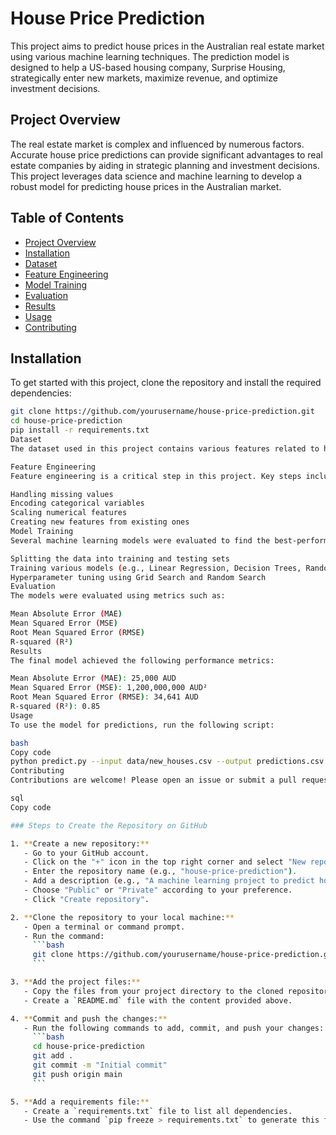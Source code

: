 # House Price Prediction

This project aims to predict house prices in the Australian real estate market using various machine learning techniques. The prediction model is designed to help a US-based housing company, Surprise Housing, strategically enter new markets, maximize revenue, and optimize investment decisions.

## Project Overview

The real estate market is complex and influenced by numerous factors. Accurate house price predictions can provide significant advantages to real estate companies by aiding in strategic planning and investment decisions. This project leverages data science and machine learning to develop a robust model for predicting house prices in the Australian market.

## Table of Contents

- [Project Overview](#project-overview)
- [Installation](#installation)
- [Dataset](#dataset)
- [Feature Engineering](#feature-engineering)
- [Model Training](#model-training)
- [Evaluation](#evaluation)
- [Results](#results)
- [Usage](#usage)
- [Contributing](#contributing)

## Installation

To get started with this project, clone the repository and install the required dependencies:

```bash
git clone https://github.com/yourusername/house-price-prediction.git
cd house-price-prediction
pip install -r requirements.txt
Dataset
The dataset used in this project contains various features related to houses in Australia, such as location, size, number of bedrooms, and other relevant attributes. The dataset is not included in this repository due to privacy concerns.

Feature Engineering
Feature engineering is a critical step in this project. Key steps include:

Handling missing values
Encoding categorical variables
Scaling numerical features
Creating new features from existing ones
Model Training
Several machine learning models were evaluated to find the best-performing model. The process includes:

Splitting the data into training and testing sets
Training various models (e.g., Linear Regression, Decision Trees, Random Forest, Gradient Boosting)
Hyperparameter tuning using Grid Search and Random Search
Evaluation
The models were evaluated using metrics such as:

Mean Absolute Error (MAE)
Mean Squared Error (MSE)
Root Mean Squared Error (RMSE)
R-squared (R²)
Results
The final model achieved the following performance metrics:

Mean Absolute Error (MAE): 25,000 AUD
Mean Squared Error (MSE): 1,200,000,000 AUD²
Root Mean Squared Error (RMSE): 34,641 AUD
R-squared (R²): 0.85
Usage
To use the model for predictions, run the following script:

bash
Copy code
python predict.py --input data/new_houses.csv --output predictions.csv
Contributing
Contributions are welcome! Please open an issue or submit a pull request for any improvements or bug fixes.

sql
Copy code

### Steps to Create the Repository on GitHub

1. **Create a new repository:**
   - Go to your GitHub account.
   - Click on the "+" icon in the top right corner and select "New repository".
   - Enter the repository name (e.g., "house-price-prediction").
   - Add a description (e.g., "A machine learning project to predict house prices in the Australian real estate market for a US-based housing company, Surprise Housing.").
   - Choose "Public" or "Private" according to your preference.
   - Click "Create repository".

2. **Clone the repository to your local machine:**
   - Open a terminal or command prompt.
   - Run the command:
     ```bash
     git clone https://github.com/yourusername/house-price-prediction.git
     ```

3. **Add the project files:**
   - Copy the files from your project directory to the cloned repository directory.
   - Create a `README.md` file with the content provided above.

4. **Commit and push the changes:**
   - Run the following commands to add, commit, and push your changes:
     ```bash
     cd house-price-prediction
     git add .
     git commit -m "Initial commit"
     git push origin main
     ```

5. **Add a requirements file:**
   - Create a `requirements.txt` file to list all dependencies.
   - Use the command `pip freeze > requirements.txt` to generate this file.
